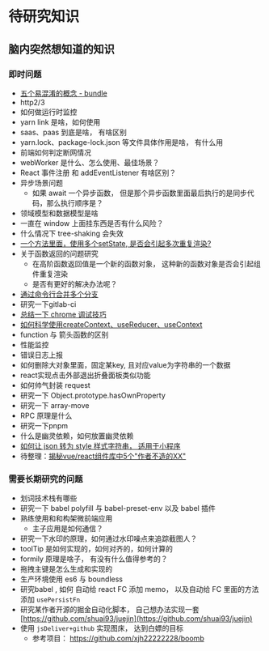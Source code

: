 # 待研究知识

## 脑内突然想知道的知识

### 即时问题
- [五个易混淆的概念 - bundle](/books/专题知识库/10、深入webpack工程化/06、其他/02、五个易混淆的概念/02、五个易混淆的概念.md)
- http2/3
- 如何做运行时监控
- yarn link 是啥，如何使用
- saas、paas 到底是啥， 有啥区别
- yarn.lock、package-lock.json 等文件具体作用是啥， 有什么用
- 前端如何判定断网情况
- webWorker 是什么、怎么使用、最佳场景？
- React 事件注册 和 addEventListener 有啥区别？
- 异步场景问题
  - 如果 await 一个异步函数， 但是那个异步函数里面最后执行的是同步代码，那么执行顺序是？
- 领域模型和数据模型是啥
- 一直在 window 上面挂东西是否有什么风险？
- 什么情况下 tree-shaking 会失效
- [一个方法里面，使用多个setState, 是否会引起多次重复渲染?](/books/专题知识库/01、react专题/04、其他/11、一个重复渲染的问题研究/readme.md)
- 关于函数返回的问题研究
  - 在高阶函数返回值是一个新的函数对象， 这种新的函数对象是否会引起组件重复渲染
  - 是否有更好的解决办法呢？
- [通过命令行合并多个分支](/books/专题知识库/13、Linux相关知识点/其他/06、通过命令行合并多个分支/merge.sh)
- 研究一下gitlab-ci
- [总结一下 chrome 调试技巧](/books/知识库/01、前端技术知识/02、Chrome调试技巧/readme.md)
- [如何科学使用createContext、useReducer、useContext](/books/专题知识库/01、react专题/04、其他/10、如何科学使用createContext、useReducer、useContext/readme.md)
- function 与 箭头函数的区别
- 性能监控
- 错误日志上报
- 如何删除大对象里面，固定某key, 且对应value为字符串的一个数据
- react实现点击外部退出折叠面板类似功能
- 如何帅气封装 request
- 研究一下 Object.prototype.hasOwnProperty
- 研究一下 array-move
- RPC 原理是什么
- 研究一下pnpm
- 什么是幽灵依赖，如何放置幽灵依赖
- [如何让 json 转为 style 样式字符串， 适用于小程序](/books/知识库/01、前端技术知识/25、thumbStyle/README.md)
- 待整理：[揭秘vue/react组件库中5个"作者不造的XX"](https://juejin.im/post/5d89cd156fb9a06acb3ee19e)



### 需要长期研究的问题
- 划词技术栈有哪些
- 研究一下 babel polyfill 与 babel-preset-env 以及 babel 插件
- 熟练使用和和构架微前端应用
  - 主子应用是如何通信？
- 研究一下水印的原理，如何通过水印噪点来追踪截图人？
- toolTip 是如何实现的，如何对齐的，如何计算的
- formily 原理是啥子， 有没有什么值得参考的？
- 拖拽主键是怎么生成和实现的
- 生产环境使用 es6 与 boundless
- 研究babel , 如何 自动给 react FC 添加 memo， 以及自动给 FC 里面的方法添加 `usePersistFn`
- 研究某作者开源的掘金自动化脚本， 自己想办法实现一套[https://github.com/shuai93/juejin](https://github.com/shuai93/juejin)
- 使用 `jsDeliver+github` 实现图床， 达到白嫖的目标
  - 参考项目： https://github.com/xjh22222228/boomb

